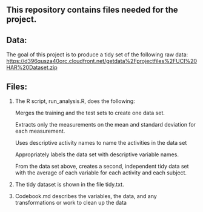 ## This repository contains files needed for the project. 

## Data:
The goal of this project is to produce a tidy set of the following raw data:
https://d396qusza40orc.cloudfront.net/getdata%2Fprojectfiles%2FUCI%20HAR%20Dataset.zip

## Files:

1. The R script, run_analysis.R, does the following:

    Merges the training and the test sets to create one data set.
    
    Extracts only the measurements on the mean and standard deviation for each  measurement.
    
    Uses descriptive activity names to name the activities in the data set
    
    Appropriately labels the data set with descriptive variable names.
    
    From the data set above, creates a second, independent tidy data set with the  average of each variable for each activity and each subject.

2. The tidy dataset is shown in the file tidy.txt.

3. Codebook.md describes the variables, the data, and any transformations or work to 
   clean up the data

